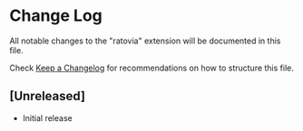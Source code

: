 # Change Log

All notable changes to the "ratovia" extension will be documented in this file.

Check [Keep a Changelog](http://keepachangelog.com/) for recommendations on how to structure this file.

## [Unreleased]

- Initial release
